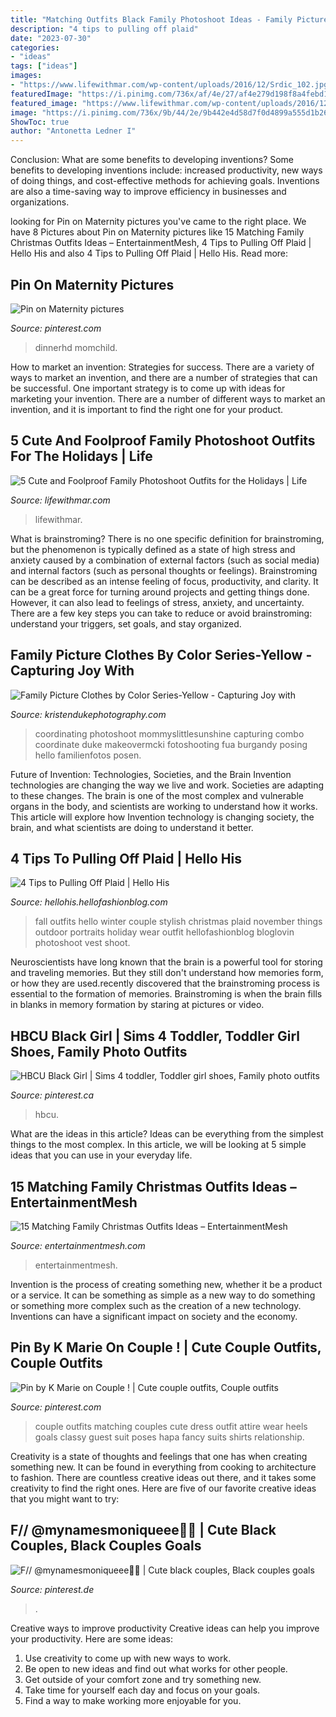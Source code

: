 ```yaml
---
title: "Matching Outfits Black Family Photoshoot Ideas - Family Picture Clothes By Color Series-yellow"
description: "4 tips to pulling off plaid"
date: "2023-07-30"
categories:
- "ideas"
tags: ["ideas"]
images:
- "https://www.lifewithmar.com/wp-content/uploads/2016/12/Srdic_102.jpg"
featuredImage: "https://i.pinimg.com/736x/af/4e/27/af4e279d198f8a4febd1ce7567bf80b7.jpg"
featured_image: "https://www.lifewithmar.com/wp-content/uploads/2016/12/Srdic_102.jpg"
image: "https://i.pinimg.com/736x/9b/44/2e/9b442e4d58d7f0d4899a555d1b26ea2e.jpg"
ShowToc: true
author: "Antonetta Ledner I"
---
```



Conclusion: What are some benefits to developing inventions?
Some benefits to developing inventions include: increased productivity, new ways of doing things, and cost-effective methods for achieving goals. Inventions are also a time-saving way to improve efficiency in businesses and organizations.

	

		
looking for Pin on Maternity pictures you've came to the right place. We have 8 Pictures about Pin on Maternity pictures like 15 Matching Family Christmas Outfits Ideas – EntertainmentMesh, 4 Tips to Pulling Off Plaid | Hello His and also 4 Tips to Pulling Off Plaid | Hello His. Read more:
		
    
## Pin On Maternity Pictures

<img loading=lazy src="https://i.pinimg.com/originals/08/c8/cd/08c8cd76670d99848905364861fada5d.jpg" onerror="this.onerror=null;this.src='https://tse3.mm.bing.net/th?id=OIP.qwXKeUN1SU7ANFj9eZEZQgHaJ1&amp;pid=15.1';" alt="Pin on Maternity pictures">

_Source: pinterest.com_

>dinnerhd momchild. 

	

How to market an invention: Strategies for success.
There are a variety of ways to market an invention, and there are a number of strategies that can be successful. One important strategy is to come up with ideas for marketing your invention. There are a number of different ways to market an invention, and it is important to find the right one for your product.

    
## 5 Cute And Foolproof Family Photoshoot Outfits For The Holidays | Life

<img loading=lazy src="https://www.lifewithmar.com/wp-content/uploads/2016/12/Srdic_102.jpg" onerror="this.onerror=null;this.src='https://tse2.mm.bing.net/th?id=OIP.jrzLLa08x5nBeaxv_ihs_QHaLm&amp;pid=15.1';" alt="5 Cute and Foolproof Family Photoshoot Outfits for the Holidays | Life">

_Source: lifewithmar.com_

>lifewithmar. 

	

What is brainstroming?
There is no one specific definition for brainstroming, but the phenomenon is typically defined as a state of high stress and anxiety caused by a combination of external factors (such as social media) and internal factors (such as personal thoughts or feelings). Brainstroming can be described as an intense feeling of focus, productivity, and clarity. It can be a great force for turning around projects and getting things done. However, it can also lead to feelings of stress, anxiety, and uncertainty. There are a few key steps you can take to reduce or avoid brainstroming: understand your triggers, set goals, and stay organized.

    
## Family Picture Clothes By Color Series-Yellow - Capturing Joy With

<img loading=lazy src="https://www.kristendukephotography.com/wp-content/uploads/2014/09/527653_10151089705484639_597833456_n.jpg" onerror="this.onerror=null;this.src='https://tse2.mm.bing.net/th?id=OIP.EQwPZMmh_WE5HDoMKlmXXgHaE8&amp;pid=15.1';" alt="Family Picture Clothes by Color Series-Yellow - Capturing Joy with">

_Source: kristendukephotography.com_

>coordinating photoshoot mommyslittlesunshine capturing combo coordinate duke makeovermcki fotoshooting fua burgandy posing hello familienfotos posen. 

	

Future of Invention: Technologies, Societies, and the Brain
Invention technologies are changing the way we live and work. Societies are adapting to these changes. The brain is one of the most complex and vulnerable organs in the body, and scientists are working to understand how it works. This article will explore how Invention technology is changing society, the brain, and what scientists are doing to understand it better.

    
## 4 Tips To Pulling Off Plaid | Hello His

<img loading=lazy src="http://www.hellofashionblog.com/wp-content/uploads/2014/11/hello_fashion_blog_family_post.jpg" onerror="this.onerror=null;this.src='https://tse2.mm.bing.net/th?id=OIP.5epKgjvFzofOAspxUJehZgHaL2&amp;pid=15.1';" alt="4 Tips to Pulling Off Plaid | Hello His">

_Source: hellohis.hellofashionblog.com_

>fall outfits hello winter couple stylish christmas plaid november things outdoor portraits holiday wear outfit hellofashionblog bloglovin photoshoot vest shoot. 

	

Neuroscientists have long known that the brain is a powerful tool for storing and traveling memories. But they still don't understand how memories form, or how they are used.recently discovered that the brainstroming process is essential to the formation of memories. Brainstroming is when the brain fills in blanks in memory formation by staring at pictures or video.

    
## HBCU Black Girl | Sims 4 Toddler, Toddler Girl Shoes, Family Photo Outfits

<img loading=lazy src="https://i.pinimg.com/736x/9b/44/2e/9b442e4d58d7f0d4899a555d1b26ea2e.jpg" onerror="this.onerror=null;this.src='https://tse2.mm.bing.net/th?id=OIP.yUA1a3LEXH6Jvbvdc8Jg_gHaLz&amp;pid=15.1';" alt="HBCU Black Girl | Sims 4 toddler, Toddler girl shoes, Family photo outfits">

_Source: pinterest.ca_

>hbcu. 

	

What are the ideas in this article?
Ideas can be everything from the simplest things to the most complex. In this article, we will be looking at 5 simple ideas that you can use in your everyday life.

    
## 15 Matching Family Christmas Outfits Ideas – EntertainmentMesh

<img loading=lazy src="https://entertainmentmesh.com/wp-content/uploads/2019/12/family-christmas-photograph-outfit-ideas.jpg" onerror="this.onerror=null;this.src='https://tse3.mm.bing.net/th?id=OIP.ASsT-Z3fbqGf7Xu9sbAadAHaLH&amp;pid=15.1';" alt="15 Matching Family Christmas Outfits Ideas – EntertainmentMesh">

_Source: entertainmentmesh.com_

>entertainmentmesh. 

	

Invention is the process of creating something new, whether it be a product or a service. It can be something as simple as a new way to do something or something more complex such as the creation of a new technology. Inventions can have a significant impact on society and the economy.

    
## Pin By K Marie On Couple ! | Cute Couple Outfits, Couple Outfits

<img loading=lazy src="https://i.pinimg.com/736x/af/4e/27/af4e279d198f8a4febd1ce7567bf80b7.jpg" onerror="this.onerror=null;this.src='https://tse3.mm.bing.net/th?id=OIP.EkMyW2QRi1AXXiflQ8F11gHaLJ&amp;pid=15.1';" alt="Pin by K Marie on Couple ! | Cute couple outfits, Couple outfits">

_Source: pinterest.com_

>couple outfits matching couples cute dress outfit attire wear heels goals classy guest suit poses hapa fancy suits shirts relationship. 

	

Creativity is a state of thoughts and feelings that one has when creating something new. It can be found in everything from cooking to architecture to fashion. There are countless creative ideas out there, and it takes some creativity to find the right ones. Here are five of our favorite creative ideas that you might want to try: 

    
## F// @mynamesmoniqueee💓🦋 | Cute Black Couples, Black Couples Goals

<img loading=lazy src="https://i.pinimg.com/736x/ec/e9/6a/ece96a2a82942d1c4de9dc425210eef1.jpg" onerror="this.onerror=null;this.src='https://tse1.mm.bing.net/th?id=OIP.m6sXEAsmbT-cKJQQ4bVA8wHaJ3&amp;pid=15.1';" alt="F// @mynamesmoniqueee💓🦋 | Cute black couples, Black couples goals">

_Source: pinterest.de_

>. 

	

Creative ways to improve productivity
Creative ideas can help you improve your productivity. Here are some ideas: 
1. Use creativity to come up with new ways to work.
2. Be open to new ideas and find out what works for other people. 
3. Get outside of your comfort zone and try something new. 
4. Take time for yourself each day and focus on your goals. 
5. Find a way to make working more enjoyable for you.

